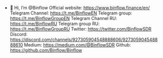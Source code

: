 - 👋 Hi, I’m @Binflow
Official website: https://www.binflow.finance/en/
Telegram Channel: https://t.me/BinflowEN
Telegram group: https://t.me/BinflowGroupEN
Telegram Channel RU: https://t.me/BinflowRU
Telegram group RU: https://t.me/BinflowGroupRU
Twitter: https://twitter.com/BinflowSDR
Discord: https://discord.com/channels/927305904548888606/927305904548888610
Medium: https://medium.com/@BinflowSDR
Github: https://github.com/Binflow/Binflow
